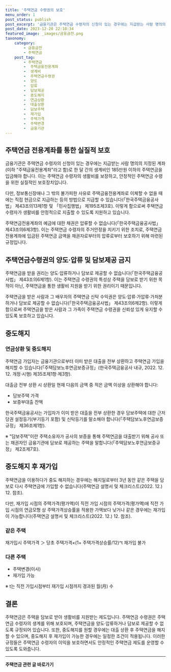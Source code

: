 ```yaml
---
title: '주택연금 수령권의 보호'
menu_order: 1
post_status: publish
post_excerpt: '금융기관은 주택연금 수령자의 신청이 있는 경우에는 지급받는 사람 명의의 지정된 계좌 이하  주택금융전용계좌 라고 함 로 한 달 간의 생계비인 185만원 이하의 주택연금을 입금해야 합니다. 이는 주택연금 수령자의 생활비를 보장하고, 안정적인 주택연금 수령을 위한 실질적인 보호장치입니다.'
post_date: 2023-12-20 22:10:34
featured_image: _images/금융금전.png
taxonomy:
    category:
        - 금융금전
        - 주택연금
    post_tag:
        - 주택연금
        -  주택금융전용계좌
        -  생계비
        -  주택연금수령권
        -  양도
        -  압류
        -  담보제공
        -  중도해지
        -  연금상환
        -  대출상환
        -  담보주택
        -  재가입
        -  주택가격
        -  주택변경
        -  금융기관
---
```



## 주택연금 전용계좌를 통한 실질적 보호

금융기관은 주택연금 수령자의 신청이 있는 경우에는 지급받는 사람 명의의 지정된 계좌(이하 "주택금융전용계좌"라고 함)로 한 달 간의 생계비인 185만원 이하의 주택연금을 입금해야 합니다. 이는 주택연금 수령자의 생활비를 보장하고, 안정적인 주택연금 수령을 위한 실질적인 보호장치입니다.

다만, 정보통신장애나 그 밖의 불가피한 사유로 주택금융전용계좌로 이체할 수 없을 때에는 직접 현금으로 지급하는 등의 방법으로 지급할 수 있습니다(「한국주택금융공사법」 제43조의13제1항 및 「민사집행법」 제195조제3호). 이렇게 함으로써 주택연금 수령자가 생활비를 안정적으로 지출할 수 있도록 지원하고 있습니다.

주택연금전용계좌의 예금에 대한 채권은 압류할 수 없습니다(「한국주택금융공사법」 제43조의6제3항). 이는 주택연금 수령자의 주거안정을 지키기 위한 조치로, 주택연금 전용계좌에 입금된 주택연금 금액을 채권자로부터의 압류로부터 보호하기 위해 마련된 규정입니다.

## 주택연금수령권의 양도·압류 및 담보제공 금지

주택연금을 받을 권리는 양도·압류하거나 담보로 제공할 수 없습니다(「한국주택금융공사법」 제43조의6제1항). 이는 주택연금 수령권의 특성상 주택을 담보로 받기 위한 목적이 아닌, 주택연금을 통한 생활비 지원을 받기 위한 권리이기 때문입니다.

주택연금을 받은 사람과 그 배우자의 주택연금 신탁 수익권은 양도·압류·가압류·가처분하거나 담보로 제공할 수 없습니다(「한국주택금융공사법」 제43조의6제2항). 이렇게 함으로써 주택연금을 받은 사람과 그 가족이 주택연금 수령권을 신뢰성 있게 유지할 수 있도록 보호하고 있습니다.

## 중도해지

### 연금상환 및 중도해지

주택연금 가입자는 금융기관으로부터 이미 받은 대출을 전부 상환하고 주택연금 가입을 해지할 수 있습니다(「주택담보노후연금보증규정」(한국주택금융공사 내규, 2022. 12. 12. 개정·시행) 제35조제1항·제3항). 

대출금 전부 상환 시 상환일 현재 다음의 금액 중 적은 금액 이상을 상환해야 합니다:
- 담보주택 가격
- 보증부대출 잔액

한국주택금융공사는 가입자가 이미 받은 대출을 전부 상환한 경우 담보주택에 대한 근저당권 설정등기(부기등기 포함) 및 신탁등기를 말소해야 합니다(「주택담보노후연금보증규정」 제36조제1항).

※ "담보주택"이란 주택소유자가 공사의 보증을 통해 주택연금을 대출받기 위해 공사 또는 채권자인 금융기관에 담보로 제공하는 주택을 말합니다(「주택담보노후연금보증규정」 제2조제7호).

## 중도해지 후 재가입

주택연금을 이용하다가 중도 해지하는 경우에는 해지일로부터 3년 동안 같은 주택을 담보로 다시 주택연금에 가입할 수 없습니다(주택연금 설명서 및 체크리스트(2022. 12.) 12. 참조). 

다만, 재가입 시점의 주택가격(평가액)이 직전 가입 시점의 주택가격(평가액)에 직전 가입 시점의 연금모형 상 주택가격상승률을 적용한 가액보다 낮거나 같은 경우에는 재가입이 가능합니다(주택연금 설명서 및 체크리스트(2022. 12.) 12. 참조).

### 같은 주택

재가입시 주택가격 ＞ 당초 주택가격×(1+ 주택가격상승률/12)^t
재가입 불가

### 다른 주택

- 주택변경(이사)
- 재가입 가능

※ t는 직전 가입시점부터 재가입 시점까지 경과된 월(月) 수

## 결론

주택연금은 주택을 담보로 받아 생활비를 지원받는 제도입니다. 주택연금 수령권은 주택연금 수령자의 생계를 위해 보호되며, 주택연금을 양도·압류하거나 담보로 제공할 수 없도록 규정되어 있습니다. 또한, 중도해지를 원할 경우에는 대출 상환 후 주택연금을 해지할 수 있으며, 중도해지 후 재가입이 가능한 경우에는 일정한 조건이 적용됩니다. 이러한 규정들은 주택연금 수령자의 이익을 보호하면서도 안정적인 주택연금 제도를 운영할 수 있도록 도와줍니다.
<!-- wp:separator -->
<hr class="wp-block-separator has-alpha-channel-opacity"/>
<!-- /wp:separator -->

<!-- wp:group {"backgroundColor":"base","layout":{"type":"constrained"}} -->
<div class="wp-block-group has-base-background-color has-background"><!-- wp:paragraph {"align":"center","fontSize":"medium"} -->
<p class="has-text-align-center has-large-font-size"><strong>주택연금 관련 글 바로가기</strong></p>
<!-- /wp:paragraph -->


<!-- wp:latest-posts
{"categories":[{"id":14528,"count":19,"description":"","link":"https://uknowlaw.com/category/%ec%a3%bc%ed%83%9d%ec%97%b0%ea%b8%88/","name":"주택연금","slug":"주택연금","taxonomy":"category","parent":0,"meta":[],"_links":{"self":[{"href":"https://uknowlaw.com/wp-json/wp/v2/categories/14528"}],"collection":[{"href":"https://uknowlaw.com/wp-json/wp/v2/categories"}],"about":[{"href":"https://uknowlaw.com/wp-json/wp/v2/taxonomies/category"}],"wp:post_type":[{"href":"https://uknowlaw.com/wp-json/wp/v2/posts?categories=14528"}],"curies":[{"name":"wp","href":"https://api.w.org/{rel}","templated":true}]}}],"postsToShow":100,"excerptLength":28,"postLayout":"grid","columns":2,"featuredImageAlign":"left","featuredImageSizeSlug":"large","fontSize":"small"} /--></div>
<!-- /wp:group -->
